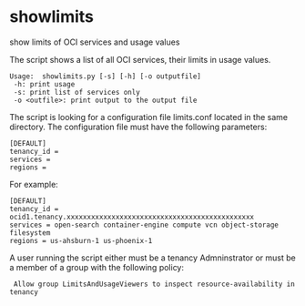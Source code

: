 # showlimits
show limits of OCI services and usage values

The script shows a list of all OCI services, their limits in usage values.
```
Usage:  showlimits.py [-s] [-h] [-o outputfile]
 -h: print usage
 -s: print list of services only
 -o <outfile>: print output to the output file
```
The script is looking for a configuration file limits.conf located in the same directory. The configuration file must have the following parameters:

```
[DEFAULT]
tenancy_id =
services =
regions =
```

For example:
```
[DEFAULT]
tenancy_id = ocid1.tenancy.xxxxxxxxxxxxxxxxxxxxxxxxxxxxxxxxxxxxxxxxxxxxxx
services = open-search container-engine compute vcn object-storage filesystem
regions = us-ahsburn-1 us-phoenix-1
```
A user running the script either must be a tenancy Admninstrator or must be a member of a group with the following policy:
```
 Allow group LimitsAndUsageViewers to inspect resource-availability in tenancy
```
